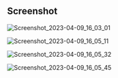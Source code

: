 ## Screenshot

![Screenshot_2023-04-09_16_03_01](https://user-images.githubusercontent.com/91766087/230763833-7c14c7d4-eadc-400f-9726-f1a6337ed592.png)


![Screenshot_2023-04-09_16_05_11](https://user-images.githubusercontent.com/91766087/230764375-7ea261c7-1fd0-4a13-b5d9-2acd58ea212a.png)


![Screenshot_2023-04-09_16_05_32](https://user-images.githubusercontent.com/91766087/230764378-9050ca9b-eae0-4267-999e-8482e6c0823a.png)


![Screenshot_2023-04-09_16_05_45](https://user-images.githubusercontent.com/91766087/230764382-a3debf15-be3b-43ae-8553-40600d4fe0d3.png)
